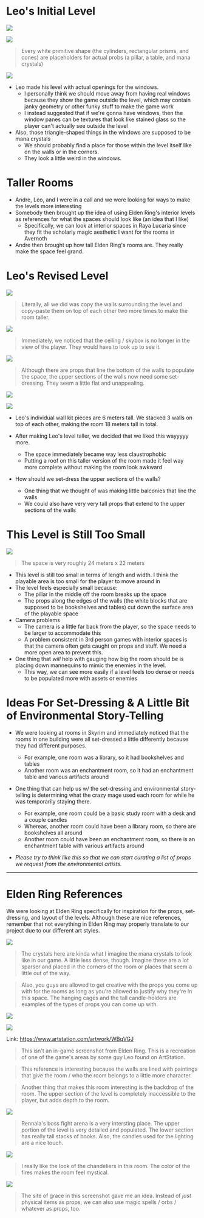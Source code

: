 
# Leo's Initial Level

![](<../../../../_Meta/Attachments/Pasted image 20250522151047.png>)

![](<../../../../_Meta/Attachments/Pasted image 20250522151156.png>)

> Every white primitive shape (the cylinders, rectangular prisms, and cones) are placeholders for actual probs (a pillar, a table, and mana crystals)

![](<../../../../_Meta/Attachments/Pasted image 20250522151216.png>)

- Leo made his level with actual openings for the windows.
	- I personally think we should move away from having real windows because they show the game outside the level, which may contain janky geometry or other funky stuff to make the game work
	- I instead suggested that if we're gonna have windows, then the window panes can be textures that look like stained glass so the player can't actually see outside the level
- Also, those triangle-shaped things in the windows are supposed to be mana crystals
	- We should probably find a place for those within the level itself like on the walls or in the corners.
	- They look a little weird in the windows.
# Taller Rooms

- Andre, Leo, and I were in a call and we were looking for ways to make the levels more interesting
- Somebody then brought up the idea of using Elden Ring's interior levels as references for what the spaces should look like (an idea that I like)
	- Specifically, we can look at interior spaces in Raya Lucaria since they fit the scholarly magic aesthetic I want for the rooms in Avernoth
- Andre then brought up how tall Elden Ring's rooms are. They really make the space feel grand.

# Leo's Revised Level

![](<../../../../_Meta/Attachments/Pasted image 20250522151302.png>)

> Literally, all we did was copy the walls surrounding the level and copy-paste them on top of each other two more times to make the room taller.

![](<../../../../_Meta/Attachments/Pasted image 20250522151433.png>)

> Immediately, we noticed that the ceiling / skybox is no longer in the view of the player. They would have to look up to see it.

![](<../../../../_Meta/Attachments/Pasted image 20250522151446.png>)

> Although there are props that line the bottom of the walls to populate the space, the upper sections of the walls now need some set-dressing. They seem a little flat and unappealing.

![](<../../../../_Meta/Attachments/Pasted image 20250522034747.png>)

![](<../../../../_Meta/Attachments/Pasted image 20250522034807.png>)

- Leo's individual wall kit pieces are 6 meters tall. We stacked 3 walls on top of each other, making the room 18 meters tall in total.
- After making Leo's level taller, we decided that we liked this wayyyyy more.
	- The space immediately became way less claustrophobic
	- Putting a roof on this taller version of the room made it feel way more complete without making the room look awkward

- How should we set-dress the upper sections of the walls?
	- One thing that we thought of was making little balconies that line the walls
	- We could also have very very tall props that extend to the upper sections of the walls

# This Level is Still Too Small

![](<../../../../_Meta/Attachments/Pasted image 20250522155740.png>)

> The space is very roughly 24 meters x 22 meters

- This level is still too small in terms of length and width. I think the playable area is too small for the player to move around in
- The level feels especially small because:
	- The pillar in the middle off the room breaks up the space
	- The props along the edges of the walls (the white blocks that are supposed to be bookshelves and tables) cut down the surface area of the playable space
- Camera problems
	- The camera is a little far back from the player, so the space needs to be larger to accommodate this
	- A problem consistent in 3rd person games with interior spaces is that the camera often gets caught on props and stuff. We need a more open area to prevent this.
- One thing that *will* help with gauging how big the room should be is placing down mannequins to mimic the enemies in the level.
	- This way, we can see more easily if a level feels too dense or needs to be populated more with assets or enemies

# Ideas For Set-Dressing & A Little Bit of Environmental Story-Telling
- We were looking at rooms in Skyrim and immediately noticed that the rooms in one building were all set-dressed a little differently because they had different purposes.
	- For example, one room was a library, so it had bookshelves and tables
	- Another room was an enchantment room, so it had an enchantment table and various artifacts around
- One thing that can help us w/ the set-dressing and environmental story-telling is determining what the crazy mage used each room for while he was temporarily staying there.
	- For example, one room could be a basic study room with a desk and a couple candles
	- Whereas, another room could have been a library room, so there are bookshelves all around
	- Another room could have been an enchantment room, so there is an enchantment table with various artifacts around

- *Please try to think like this so that we can start curating a list of props we request from the environmental artists.*

----
# Elden Ring References

We were looking at Elden Ring specifically for inspiration for the props, set-dressing, and layout of the levels. Although these are nice references, remember that not everything in Elden Ring may properly translate to our project due to our different art styles.

![](<../../../../_Meta/Attachments/Pasted image 20250522033234.png>)

> The crystals here are kinda what I imagine the mana crystals to look like in our game. A little less dense, though. Imagine these are a lot sparser and placed in the corners of the room or places that seem a little out of the way.

> Also, you guys are allowed to get creative with the props you come up with for the rooms as long as you're allowed to justify why they're in this space. The hanging cages and the tall candle-holders are examples of the types of props you can come up with.

![](<../../../../_Meta/Attachments/Pasted image 20250522033246.png>)

![](<../../../../_Meta/Attachments/Pasted image 20250522033250.png>)

Link: <https://www.artstation.com/artwork/WBqVGJ>

> This isn't an in-game screenshot from Elden Ring. This is a recreation of one of the game's areas by some guy Leo found on ArtStation.

> This reference is interesting because the walls are lined with paintings that give the room / who the room belongs to a little more character.

> Another thing that makes this room interesting is the backdrop of the room. The upper section of the level is completely inaccessible to the player, but adds depth to the room.

![](<../../../../_Meta/Attachments/Pasted image 20250522033334.png>)

> Rennala's boss fight arena is a very intersting place. The upper portion of the level is very detailed and populated. The lower section has really tall stacks of books. Also, the candles used for the lighting are a nice touch.

![](<../../../../_Meta/Attachments/Pasted image 20250522033407.png>)

> I really like the look of the chandeliers in this room. The color of the fires makes the room feel mystical.

![](<../../../../_Meta/Attachments/Pasted image 20250522033429.png>)

> The site of grace in this screenshot gave me an idea. Instead of *just* physical items as props, we can also use magic spells / orbs / whatever as props, too.
